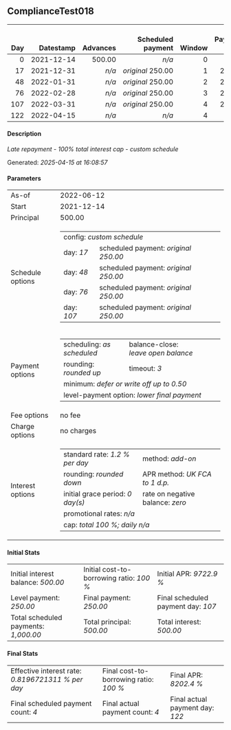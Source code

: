 <h2>ComplianceTest018</h2><table><thead style="vertical-align: bottom;"><th style="text-align: right;">Day</th><th style="text-align: right;">Datestamp</th><th style="text-align: right;">Advances</th><th style="text-align: right;">Scheduled payment</th><th style="text-align: right;">Window</th><th style="text-align: right;">Payment due</th><th style="text-align: right;">Actual payments</th><th style="text-align: right;">Generated payment</th><th style="text-align: right;">Net effect</th><th style="text-align: right;">Payment status</th><th style="text-align: right;">Balance status</th><th style="text-align: right;">Simple interest</th><th style="text-align: right;">New interest</th><th style="text-align: right;">New charges</th><th style="text-align: right;">Principal portion</th><th style="text-align: right;">Fee portion</th><th style="text-align: right;">Interest portion</th><th style="text-align: right;">Charges portion</th><th style="text-align: right;">Fee refund</th><th style="text-align: right;">Principal balance</th><th style="text-align: right;">Fee balance</th><th style="text-align: right;">Interest balance</th><th style="text-align: right;">Charges balance</th><th style="text-align: right;">Settlement figure</th><th style="text-align: right;">Fee refund if&nbsp;settled</th></thead><tr style="text-align: right;"><td class="ci00">0</td><td class="ci01" style="white-space: nowrap;">2021-12-14</td><td class="ci02">500.00</td><td class="ci03" style="white-space: nowrap;"><i>n/a<i></td><td class="ci04">0</td><td class="ci05">0.00</td><td class="ci06"><i>n/a</i></td><td class="ci07"><i>n/a</i></td><td class="ci08">0.00</td><td class="ci09"><i>none&nbsp;scheduled</i></td><td class="ci10">open</td><td class="ci13">0.0000</td><td class="ci14">0.0000</td><td class="ci15"><i>n/a</i></td><td class="ci16">0.00</td><td class="ci17">0.00</td><td class="ci18">0.00</td><td class="ci19">0.00</td><td class="ci20">0.00</td><td class="ci21">500.00</td><td class="ci22">0.00</td><td class="ci23">500.0000</td><td class="ci24">0.00</td><td class="ci25">500.00</td><td class="ci26">0.00</td></tr><tr style="text-align: right;"><td class="ci00">17</td><td class="ci01" style="white-space: nowrap;">2021-12-31</td><td class="ci02"><i>n/a</i></td><td class="ci03" style="white-space: nowrap;"><i>original</i> 250.00</td><td class="ci04">1</td><td class="ci05">250.00</td><td class="ci06"><i>confirmed</i>&nbsp;250.00</td><td class="ci07"><i>n/a</i></td><td class="ci08">250.00</td><td class="ci09"><i>payment&nbsp;made</i></td><td class="ci10">open</td><td class="ci13">102.0000</td><td class="ci14">0.0000</td><td class="ci15"><i>n/a</i></td><td class="ci16">0.00</td><td class="ci17">0.00</td><td class="ci18">250.00</td><td class="ci19">0.00</td><td class="ci20">0.00</td><td class="ci21">500.00</td><td class="ci22">0.00</td><td class="ci23">250.0000</td><td class="ci24">0.00</td><td class="ci25">352.00</td><td class="ci26">0.00</td></tr><tr style="text-align: right;"><td class="ci00">48</td><td class="ci01" style="white-space: nowrap;">2022-01-31</td><td class="ci02"><i>n/a</i></td><td class="ci03" style="white-space: nowrap;"><i>original</i> 250.00</td><td class="ci04">2</td><td class="ci05">250.00</td><td class="ci06"><i>confirmed</i>&nbsp;250.00</td><td class="ci07"><i>n/a</i></td><td class="ci08">250.00</td><td class="ci09"><i>payment&nbsp;made</i></td><td class="ci10">open</td><td class="ci13">186.0000</td><td class="ci14">0.0000</td><td class="ci15"><i>n/a</i></td><td class="ci16">0.00</td><td class="ci17">0.00</td><td class="ci18">250.00</td><td class="ci19">0.00</td><td class="ci20">0.00</td><td class="ci21">500.00</td><td class="ci22">0.00</td><td class="ci23">0.0000</td><td class="ci24">0.00</td><td class="ci25">288.00</td><td class="ci26">0.00</td></tr><tr style="text-align: right;"><td class="ci00">76</td><td class="ci01" style="white-space: nowrap;">2022-02-28</td><td class="ci02"><i>n/a</i></td><td class="ci03" style="white-space: nowrap;"><i>original</i> 250.00</td><td class="ci04">3</td><td class="ci05">250.00</td><td class="ci06"><i>confirmed</i>&nbsp;250.00</td><td class="ci07"><i>n/a</i></td><td class="ci08">250.00</td><td class="ci09"><i>payment&nbsp;made</i></td><td class="ci10">open</td><td class="ci13">168.0000</td><td class="ci14">0.0000</td><td class="ci15"><i>n/a</i></td><td class="ci16">250.00</td><td class="ci17">0.00</td><td class="ci18">0.00</td><td class="ci19">0.00</td><td class="ci20">0.00</td><td class="ci21">250.00</td><td class="ci22">0.00</td><td class="ci23">0.0000</td><td class="ci24">0.00</td><td class="ci25">206.00</td><td class="ci26">0.00</td></tr><tr style="text-align: right;"><td class="ci00">107</td><td class="ci01" style="white-space: nowrap;">2022-03-31</td><td class="ci02"><i>n/a</i></td><td class="ci03" style="white-space: nowrap;"><i>original</i> 250.00</td><td class="ci04">4</td><td class="ci05">250.00</td><td class="ci06"><i>n/a</i></td><td class="ci07"><i>n/a</i></td><td class="ci08">0.00</td><td class="ci09"><i>paid&nbsp;later&nbsp;in&nbsp;full</i></td><td class="ci10">open</td><td class="ci13">44.0000</td><td class="ci14">0.0000</td><td class="ci15"><i>n/a</i></td><td class="ci16">0.00</td><td class="ci17">0.00</td><td class="ci18">0.00</td><td class="ci19">0.00</td><td class="ci20">0.00</td><td class="ci21">250.00</td><td class="ci22">0.00</td><td class="ci23">0.0000</td><td class="ci24">0.00</td><td class="ci25">250.00</td><td class="ci26">0.00</td></tr><tr style="text-align: right;"><td class="ci00">122</td><td class="ci01" style="white-space: nowrap;">2022-04-15</td><td class="ci02"><i>n/a</i></td><td class="ci03" style="white-space: nowrap;"><i>n/a<i></td><td class="ci04">4</td><td class="ci05">0.00</td><td class="ci06"><i>confirmed</i>&nbsp;250.00</td><td class="ci07"><i>n/a</i></td><td class="ci08">250.00</td><td class="ci09"><i>extra&nbsp;payment</i></td><td class="ci10">closed</td><td class="ci13">0.0000</td><td class="ci14">0.0000</td><td class="ci15"><i>n/a</i></td><td class="ci16">250.00</td><td class="ci17">0.00</td><td class="ci18">0.00</td><td class="ci19">0.00</td><td class="ci20">0.00</td><td class="ci21">0.00</td><td class="ci22">0.00</td><td class="ci23">0.0000</td><td class="ci24">0.00</td><td class="ci25">0.00</td><td class="ci26">0.00</td></tr></table><p><h4>Description</h4><i>Late repayment - 100% total interest cap - custom schedule</i></p><p>Generated: <i>2025-04-15 at 16:08:57</i></p><h4>Parameters</h4><table><tr><td>As-of</td><td>2022-06-12</td></tr><tr><td>Start</td><td>2021-12-14</td></tr><tr><td>Principal</td><td>500.00</td></tr><tr><td>Schedule options</td><td><table><tr><td colspan="2">config: <i>custom schedule</i></td></tr><tr><td>day: <i>17</i></td><td>scheduled payment: <i><i>original</i> 250.00</i></td></tr><tr><td>day: <i>48</i></td><td>scheduled payment: <i><i>original</i> 250.00</i></td></tr><tr><td>day: <i>76</i></td><td>scheduled payment: <i><i>original</i> 250.00</i></td></tr><tr><td>day: <i>107</i></td><td>scheduled payment: <i><i>original</i> 250.00</i></td></tr></table></td></tr><tr><td>Payment options</td><td><table><tr><td>scheduling: <i>as scheduled</i></td><td>balance-close: <i>leave&nbsp;open&nbsp;balance</i></td></tr><tr><td>rounding: <i>rounded up</i></td><td>timeout: <i>3</i></td></tr><tr><td colspan='2'>minimum: <i>defer&nbsp;or&nbsp;write&nbsp;off&nbsp;up&nbsp;to&nbsp;0.50</i></td></tr><tr><td colspan='2'>level-payment option: <i>lower&nbsp;final&nbsp;payment</i></td></tr></table></td></tr><tr><td>Fee options</td><td>no fee</td></tr><tr><td>Charge options</td><td>no charges</td></tr><tr><td>Interest options</td><td><table><tr><td>standard rate: <i>1.2 % per day</i></td><td>method: <i>add-on</i></td></tr><tr><td>rounding: <i>rounded down</i></td><td>APR method: <i>UK FCA to 1 d.p.</i></td></tr><tr><td>initial grace period: <i>0 day(s)</i></td><td>rate on negative balance: <i>zero</i></td></tr><tr><td colspan="2">promotional rates: <i><i>n/a</i></i></td></tr><tr><td colspan="2">cap: <i>total 100 %; daily <i>n/a</i></td></tr></table></td></tr></table><h4>Initial Stats</h4><table><tr><td>Initial interest balance: <i>500.00</i></td><td>Initial cost-to-borrowing ratio: <i>100 %</i></td><td>Initial APR: <i>9722.9 %</i></td></tr><tr><td>Level payment: <i>250.00</i></td><td>Final payment: <i>250.00</i></td><td>Final scheduled payment day: <i>107</i></td></tr><tr><td>Total scheduled payments: <i>1,000.00</i></td><td>Total principal: <i>500.00</i></td><td>Total interest: <i>500.00</i></td></tr></table><h4>Final Stats</h4><table><tr><td>Effective interest rate: <i>0.8196721311 % per day</i></td><td>Final cost-to-borrowing ratio: <i>100 %</i></td><td>Final APR: <i>8202.4 %</i></td></tr><tr><td>Final scheduled payment count: <i>4</i></td><td>Final actual payment count: <i>4</i></td><td>Final actual payment day: <i>122</i></td></tr></table>